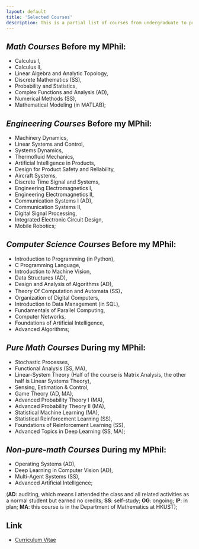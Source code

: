 ```yaml
---
layout: default
title: 'Selected Courses'
description: This is a partial list of courses from undergraduate to present.
---
```


## *Math Courses* Before my MPhil:  
- Calculus I,  
- Calculus II,  
- Linear Algebra and Analytic Topology,  
- Discrete Mathematics (SS),  
- Probability and Statistics,  
- Complex Functions and Analysis (AD),  
- Numerical Methods (SS),  
- Mathematical Modeling (in MATLAB);

## *Engineering Courses* Before my MPhil:  
- Machinery Dynamics,  
- Linear Systems and Control,  
- Systems Dynamics,  
- Thermofluid Mechanics,  
- Artificial Intelligence in Products,  
- Design for Product Safety and Reliability,  
- Aircraft Systems,  
- Discrete Time Signal and Systems,  
- Engineering Electromagnetics I,  
- Engineering Electromagnetics II,  
- Communication Systems I (AD),  
- Communication Systems II,  
- Digital Signal Processing,  
- Integrated Electronic Circuit Design,  
- Mobile Robotics;

## *Computer Science Courses* Before my MPhil:  
- Introduction to Programming (in Python),    
- C Programming Language,  
- Introduction to Machine Vision,  
- Data Structures (AD),  
- Design and Analysis of Algorithms (AD),  
- Theory Of Computation and Automata (SS)，  
- Organization of Digital Computers,  
- Introduction to Data Management (in SQL),  
- Fundamentals of Parallel Computing,  
- Computer Networks,  
- Foundations of Artificial Intelligence,  
- Advanced Algorithms;

## *Pure Math Courses* During my MPhil:  
- Stochastic Processes,  
- Functional Analysis (SS, MA),  
- Linear-System Theory (Half of the course is Matrix Analysis, the other half is Linear Systems Theory),  
- Sensing, Estimation & Control,  
- Game Theory (AD, MA),  
- Advanced Probability Theory I (MA),  
- Advanced Probability Theory II (MA),  
- Statistical Machine Learning (MA),  
- Statistical Reinforcement Learning (SS),  
- Foundations of Reinforcement Learning (SS),  
- Advanced Topics in Deep Learning (SS, MA);

## *Non-pure-math Courses* During my MPhil:   
- Operating Systems (AD),  
- Deep Learning in Computer Vision (AD),  
- Multi-Agent Systems (SS),  
- Advanced Artificial Intelligence;

(__AD__: auditing, which means I attended the class and all related activities as a normal student but earned no credits; __SS__: self-study; __OG__: ongoing; __IP__: in plan; __MA__: this course is in the Department of Mathematics at HKUST);

## Link
- [Curriculum Vitae](https://github.com/klyw1998/LiangyaweiKuang/blob/gh-pages/cv.pdf)
